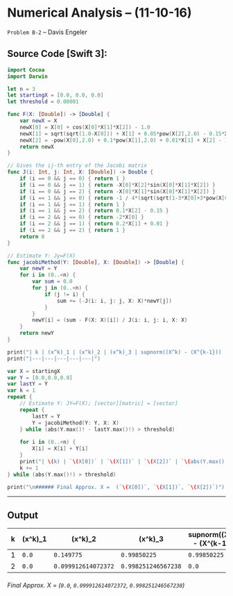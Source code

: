 Numerical Analysis – (11-10-16)
===========

`Problem B-2` – Davis Engeler

## Source Code [Swift 3]:

```swift
import Cocoa
import Darwin

let n = 3
let startingX = [0.0, 0.0, 0.0]
let threshold = 0.00001

func F(X: [Double]) -> [Double] {
	var newX = X
	newX[0] = X[0] + cos(X[0]*X[1]*X[2]) - 1.0
    newX[1] = sqrt(sqrt(1.0-X[0])) + X[1] + 0.05*pow(X[2],2.0) - 0.15*X[2] - 1.0
    newX[2] = -pow(X[0],2.0) + 0.1*pow(X[1],2.0) + 0.01*X[1] + X[2] - 1.0
	return newX
}

// Gives the ij-th entry of the Jacobi matrix
func J(i: Int, j: Int, X: [Double]) -> Double {
	if (i == 0 && j == 0) { return 1 }
	if (i == 0 && j == 1) { return -X[0]*X[2]*sin(X[0]*X[1]*X[2]) }
	if (i == 0 && j == 2) { return -X[0]*X[1]*sin(X[0]*X[1]*X[2]) }
	if (i == 1 && j == 0) { return -1 / 4*(sqrt(sqrt(1-3*X[0]+3*pow(X[0],2)-pow(X[0],3)))) }
	if (i == 1 && j == 1) { return 1 }
	if (i == 1 && j == 2) { return 0.1*X[2] - 0.15 }
	if (i == 2 && j == 0) { return -2*X[0] }
	if (i == 2 && j == 1) { return 0.2*X[1] + 0.01 }
	if (i == 2 && j == 2) { return 1 }
	return 0
}

// Estimate Y: Jy=F(X)
func jacobiMethod(Y: [Double], X: [Double]) -> [Double] {
    var newY = Y
    for i in (0..<n) {
        var sum = 0.0
        for j in (0..<n) {
            if (j != i) {
                sum += (-J(i: i, j: j, X: X)*newY[j]) 
            }
        }
        newY[i] = (sum - F(X: X)[i]) / J(i: i, j: i, X: X)
    }
    return newY
}

print("| k | (x^k)_1 | (x^k)_2 | (x^k)_3 | supnorm((X^k) - (X^{k-1})) |")
print("|---|---|---|---|---|")

var X = startingX
var Y = [0.0,0.0,0.0]
var lastY = Y
var k = 1
repeat {
	// Estimate Y: JY=F(X); [vector][matric] = [vector]
	repeat {
		lastY = Y
		Y = jacobiMethod(Y: Y, X: X)
	} while (abs(Y.max()! - lastY.max()!) > threshold)
	
	for i in (0..<n) {
		X[i] = X[i] + Y[i]
	}
	print("| \(k) | `\(X[0])` | `\(X[1])` | `\(X[2])` | `\(abs(Y.max()!) )` |")
	k += 1
} while (abs(Y.max()!) > threshold)

print("\n###### Final Approx. X =  (`\(X[0])`, `\(X[1])`, `\(X[2])`)")
```


------------

Output
------------

| k | (x^k)_1 | (x^k)_2 | (x^k)_3 | supnorm((X^k) - (X^{k-1})) |
|---|---|---|---|---|
| 1 | `0.0` | `0.149775` | `0.99850225` | `0.99850225` |
| 2 | `0.0` | `0.099912614072372` | `0.998251246567238` | `0.0` |

###### Final Approx. X =  (`0.0`, `0.099912614072372`, `0.998251246567238`)